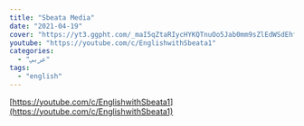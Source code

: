 ```yaml
---
title: "Sbeata Media"
date: "2021-04-19"
cover: "https://yt3.ggpht.com/_maI5qZtaRIycHYKQTnuOo5Jab0mm9sZlEdWSdEhf1_pSUqC9KQl9CFht88lYkWneAu8XZ86=s88-c-k-c0x00ffffff-no-rj"
youtube: "https://youtube.com/c/EnglishwithSbeata1"
categories:
  - "عربي"
tags:
  - "english"
---
```


[https://youtube.com/c/EnglishwithSbeata1](https://youtube.com/c/EnglishwithSbeata1)
